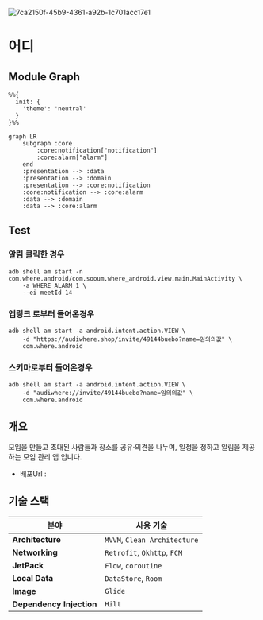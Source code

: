 ![7ca2150f-45b9-4361-a92b-1c701acc17e1](https://github.com/user-attachments/assets/6823c484-3501-420c-a6b5-19a60997f953)


# 어디


## Module Graph

```mermaid
%%{
  init: {
    'theme': 'neutral'
  }
}%%

graph LR
    subgraph :core
        :core:notification["notification"]
        :core:alarm["alarm"]
    end
    :presentation --> :data
    :presentation --> :domain
    :presentation --> :core:notification
    :core:notification --> :core:alarm
    :data --> :domain
    :data --> :core:alarm
```

## Test

### 알림 클릭한 경우

~~~shell
adb shell am start -n com.where.android/com.sooum.where_android.view.main.MainActivity \
    -a WHERE_ALARM_1 \
    --ei meetId 14
~~~

### 앱링크 로부터 들어온경우

~~~shell
adb shell am start -a android.intent.action.VIEW \
    -d "https://audiwhere.shop/invite/49144buebo?name=임의의값" \
    com.where.android
~~~

### 스키마로부터 들어온경우

~~~shell
adb shell am start -a android.intent.action.VIEW \
    -d "audiwhere://invite/49144buebo?name=임의의값" \
    com.where.android
~~~

## 개요
모임을 만들고 초대된 사람들과 장소를 공유·의견을 나누며, 일정을 정하고 알림을 제공하는 모임 관리 앱 입니다.
+ 배포Url : 


## 기술 스택

| 분야             | 사용 기술                        |
|------------------|-----------------------------------|
| **Architecture**     | `MVVM`, `Clean Architecture`   |
| **Networking**     | `Retrofit`, `Okhttp`, `FCM`   |
| **JetPack**     | `Flow`, `coroutine`   |
| **Local Data**     | `DataStore`, `Room`   |
| **Image**     | `Glide`   |
| **Dependency Injection**     | `Hilt`   |
